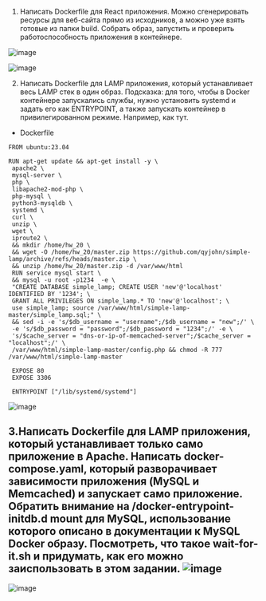 1. Написать Dockerfile для React приложения. Можно сгенерировать ресурсы для веб-сайта прямо из исходников, а можно уже взять готовые из папки build. Собрать образ, запустить и проверить работоспособность приложения в контейнере.

![image](https://github.com/tms-dos17-onl/Alex-Krylov/assets/139115675/a68e3f8e-43ff-434a-b075-fb95e54d7ec0)

![image](https://github.com/tms-dos17-onl/Alex-Krylov/assets/139115675/a0aafb8d-5d34-4076-9016-0c5c46363a8e)

2. Написать Dockerfile для LAMP приложения, который устанавливает весь LAMP стек в один образ. Подсказка: для того, чтобы в Docker контейнере запускались службы, нужно установить systemd и задать его как ENTRYPOINT, а также запускать контейнер в привилегированном режиме. Например, как тут.

- Dockerfile
````
FROM ubuntu:23.04

RUN apt-get update && apt-get install -y \
 apache2 \
 mysql-server \
 php \
 libapache2-mod-php \
 php-mysql \
 python3-mysqldb \ 
 systemd \
 curl \
 unzip \
 wget \
 iproute2 \
 && mkdir /home/hw_20 \
 && wget -O /home/hw_20/master.zip https://github.com/qyjohn/simple-lamp/archive/refs/heads/master.zip \
 && unzip /home/hw_20/master.zip -d /var/www/html
 RUN service mysql start \
 && mysql -u root -p1234  -e \
 "CREATE DATABASE simple_lamp; CREATE USER 'new'@'localhost' IDENTIFIED BY '1234'; \
 GRANT ALL PRIVILEGES ON simple_lamp.* TO 'new'@'localhost'; \
 use simple_lamp; source /var/www/html/simple-lamp-master/simple_lamp.sql;" \
 && sed -i -e 's/$db_username = "username";/$db_username = "new";/' \
 -e 's/$db_password = "password";/$db_password = "1234";/' -e \
 's/$cache_server = "dns-or-ip-of-memcached-server";/$cache_server = "localhost";/' \
 /var/www/html/simple-lamp-master/config.php && chmod -R 777 /var/www/html/simple-lamp-master
 
 EXPOSE 80
 EXPOSE 3306

 ENTRYPOINT ["/lib/systemd/systemd"]
````
![image](https://github.com/tms-dos17-onl/Alex-Krylov/assets/139115675/08961fd6-afe8-482d-a0bd-5ce3e2cda1cf)

3.Написать Dockerfile для LAMP приложения, который устанавливает только само приложение в Apache. Написать docker-compose.yaml, который разворачивает зависимости приложения (MySQL и Memcached) и запускает само приложение. Обратить внимание на /docker-entrypoint-initdb.d mount для MySQL, использование которого описано в документации к MySQL Docker образу. Посмотреть, что такое wait-for-it.sh и придумать, как его можно заиспользовать в этом задании.
![image](https://github.com/tms-dos17-onl/Alex-Krylov/assets/139115675/2ad83859-6e48-4aa5-ac62-8d1d587db180)
-
![image](https://github.com/tms-dos17-onl/Alex-Krylov/assets/139115675/e4739129-f2c0-4f24-a759-007bd7851960)



